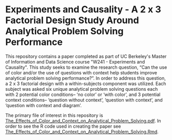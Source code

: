 # Experiments and Causality - A 2 x 3 Factorial Design Study Around Analytical Problem Solving Performance

This repository contains a paper completed as part of UC Berkeley's Master of Information and Data Science course "W241 - Experiments and Causality". This study seeks to examine the research question, “Can the use of color and/or the use of questions with context help students improve analytical problem solving performance?”. In order to address this question, a 2 x 3 factorial design with a within-subjects component was utilized. Each subject was asked six unique analytical problem solving questions each with 2 potential color conditions– ‘no color’ or ‘with color’, and 3 potential context conditions– ‘question without context’, ‘question with context’, and ‘question with context and diagram’. 

The primary file of interest in this repository is [The_Effects_of_Color_and_Context_on_Analytical_Problem_Solving.pdf](https://github.com/mariaauslander/experiments-and-causality/blob/main/The_Effects_of_Color_and_Context_on_Analytical_Problem_Solving.pdf). In order to see the R code used in creating the paper see [The_Effects_of_Color_and_Context_on_Analytical_Problem_Solving.Rmd](https://github.com/mariaauslander/experiments-and-causality/blob/main/The_Effects_of_Color_and_Context_on_Analytical_Problem_Solving.Rmd).
